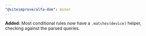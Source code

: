```yaml
---
"@siteimprove/alfa-dom": minor
---
```


**Added:** Most conditional rules now have a `.matches(device)` helper, checking against the parsed queries.
